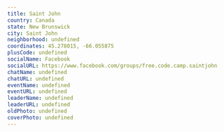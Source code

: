 ```yaml
---
title: Saint John
country: Canada
state: New Brunswick
city: Saint John
neighborhood: undefined
coordinates: 45.278015, -66.055875
plusCode: undefined
socialName: Facebook
socialURL: https://www.facebook.com/groups/free.code.camp.saintjohn
chatName: undefined
chatURL: undefined
eventName: undefined
eventURL: undefined
leaderName: undefined
leaderURL: undefined
oldPhoto: undefined
coverPhoto: undefined
---
```

